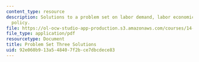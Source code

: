 ```yaml
---
content_type: resource
description: Solutions to a problem set on labor demand, labor economics,  and public
  policy.
file: https://ol-ocw-studio-app-production.s3.amazonaws.com/courses/14-64-labor-economics-and-public-policy-fall-2009/92e060b913a548407f2bce7dbcdece83_MIT14_64F09_ps3_sol.pdf
file_type: application/pdf
resourcetype: Document
title: Problem Set Three Solutions
uid: 92e060b9-13a5-4840-7f2b-ce7dbcdece83
---
```

